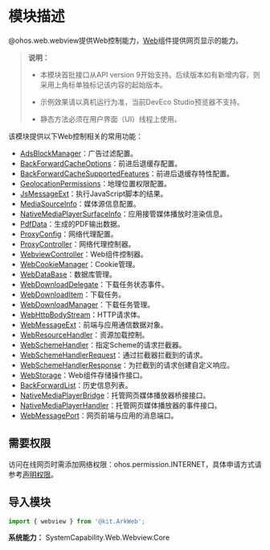 # 模块描述

@ohos.web.webview提供Web控制能力，[Web](arkts-basic-components-web.md)组件提供网页显示的能力。

> **说明：**
>
> - 本模块首批接口从API version 9开始支持。后续版本如有新增内容，则采用上角标单独标记该内容的起始版本。
>
> - 示例效果请以真机运行为准，当前DevEco Studio预览器不支持。
>
> - 静态方法必须在用户界面（UI）线程上使用。

该模块提供以下Web控制相关的常用功能：

- [AdsBlockManager](./arkts-apis-webview-AdsBlockManager.md)：广告过滤配置。
- [BackForwardCacheOptions](./arkts-apis-webview-BackForwardCacheOptions.md)：前进后退缓存配置。
- [BackForwardCacheSupportedFeatures](./arkts-apis-webview-BackForwardCacheSupportedFeatures.md)：前进后退缓存特性配置。
- [GeolocationPermissions](./arkts-apis-webview-GeolocationPermissions.md)：地理位置权限配置。
- [JsMessageExt](./arkts-apis-webview-JsMessageExt.md)：执行JavaScript脚本的结果。
- [MediaSourceInfo](./arkts-apis-webview-MediaSourceInfo.md)：媒体源信息配置。
- [NativeMediaPlayerSurfaceInfo](./arkts-apis-webview-NativeMediaPlayerSurfaceInfo.md)：应用接管媒体播放时渲染信息。
- [PdfData](./arkts-apis-webview-PdfData.md)：生成的PDF输出数据。
- [ProxyConfig](./arkts-apis-webview-ProxyConfig.md)：网络代理配置。
- [ProxyController](./arkts-apis-webview-ProxyController.md)：网络代理控制器。
- [WebviewController](./arkts-apis-webview-WebviewController.md)：Web组件控制器。
- [WebCookieManager](./arkts-apis-webview-WebCookieManager.md)：Cookie管理。
- [WebDataBase](./arkts-apis-webview-WebDataBase.md)：数据库管理。
- [WebDownloadDelegate](./arkts-apis-webview-WebDownloadDelegate.md)：下载任务状态事件。
- [WebDownloadItem](./arkts-apis-webview-WebDownloadItem.md)：下载任务。
- [WebDownloadManager](./arkts-apis-webview-WebDownloadManager.md)：下载任务管理。
- [WebHttpBodyStream](./arkts-apis-webview-WebHttpBodyStream.md)：HTTP请求体。
- [WebMessageExt](./arkts-apis-webview-WebMessageExt.md)：前端与应用通信数据对象。
- [WebResourceHandler](./arkts-apis-webview-WebResourceHandler.md)：资源加载控制。
- [WebSchemeHandler](./arkts-apis-webview-WebSchemeHandler.md)：指定Scheme的请求拦截器。
- [WebSchemeHandlerRequest](./arkts-apis-webview-WebSchemeHandlerRequest.md)：通过拦截器拦截到的请求。
- [WebSchemeHandlerResponse](./arkts-apis-webview-WebSchemeHandlerResponse.md)：为拦截到的请求创建自定义响应。
- [WebStorage](./arkts-apis-webview-WebStorage.md)：Web组件存储操作接口。
- [BackForwardList](./arkts-apis-webview-BackForwardList.md)：历史信息列表。
- [NativeMediaPlayerBridge](./arkts-apis-webview-NativeMediaPlayerBridge.md)：托管网页媒体播放器桥接接口。
- [NativeMediaPlayerHandler](./arkts-apis-webview-NativeMediaPlayerHandler.md)：托管网页媒体播放器的事件接口。
- [WebMessagePort](./arkts-apis-webview-WebMessagePort.md)：网页前端与应用的消息端口。

## 需要权限

访问在线网页时需添加网络权限：ohos.permission.INTERNET，具体申请方式请参考[声明权限](../../security/AccessToken/declare-permissions.md)。

## 导入模块

```ts
import { webview } from '@kit.ArkWeb';
```

**系统能力：** SystemCapability.Web.Webview.Core